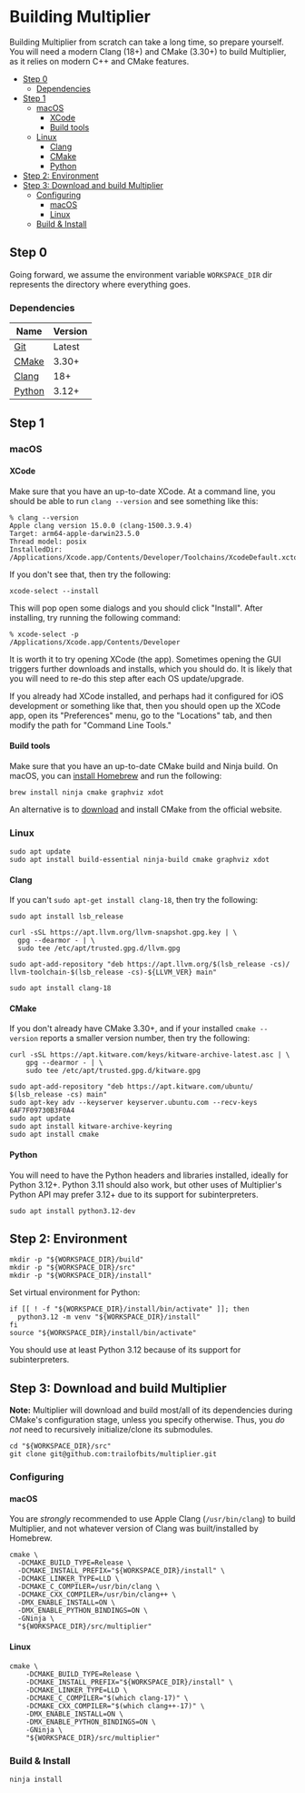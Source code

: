 # Building Multiplier

Building Multiplier from scratch can take a long time, so prepare yourself. You
will need a modern Clang (18+) and CMake (3.30+) to build Multiplier, as it
relies on modern C++ and CMake features.

* [Step 0](#step-0)
  + [Dependencies](#dependencies)
* [Step 1](#step-1)
  + [macOS](#macos)
    - [XCode](#xcode)
    - [Build tools](#build-tools)
  + [Linux](#linux)
    - [Clang](#clang)
    - [CMake](#cmake)
    - [Python](#python)
* [Step 2: Environment](#step-2--environment)
* [Step 3: Download and build Multiplier](#step-3--download-and-build-multiplier)
  + [Configuring](#configuring)
    - [macOS](#macos-1)
    - [Linux](#linux-1)
  + [Build & Install](#build---install)

## Step 0

Going forward, we assume the environment variable `WORKSPACE_DIR` dir represents
the directory where everything goes.

### Dependencies

| Name | Version |
| ---- | ------- |
| [Git](https://git-scm.com/) | Latest |
| [CMake](https://cmake.org/) | 3.30+ |
| [Clang](http://clang.llvm.org/) | 18+ |
| [Python](https://www.python.org/) | 3.12+ |

## Step 1

### macOS

#### XCode

Make sure that you have an up-to-date XCode. At a command line, you should be able
to run `clang --version` and see something like this:

```shell
% clang --version
Apple clang version 15.0.0 (clang-1500.3.9.4)
Target: arm64-apple-darwin23.5.0
Thread model: posix
InstalledDir: /Applications/Xcode.app/Contents/Developer/Toolchains/XcodeDefault.xctoolchain/usr/bin
```

If you don't see that, then try the following:

```shell
xcode-select --install
```

This will pop open some dialogs and you should click "Install". After installing,
try running the following command:

```shell
% xcode-select -p
/Applications/Xcode.app/Contents/Developer
```

It is worth it to try opening XCode (the app). Sometimes opening the GUI triggers
further downloads and installs, which you should do. It is likely that you will
need to re-do this step after each OS update/upgrade.

If you already had XCode installed, and perhaps had it configured for iOS development
or something like that, then you should open up the XCode app, open its "Preferences"
menu, go to the "Locations" tab, and then modify the path for "Command Line Tools."

#### Build tools

Make sure that you have an up-to-date CMake build and Ninja build. On macOS, you
can [install Homebrew](https://brew.sh/) and run the following:

```shell
brew install ninja cmake graphviz xdot
```

An alternative is to [download](https://cmake.org/download/) and install CMake
from the official website.

### Linux

```shell
sudo apt update
sudo apt install build-essential ninja-build cmake graphviz xdot
```

#### Clang

If you can't `sudo apt-get install clang-18`, then try the following:

```shell
sudo apt install lsb_release

curl -sSL https://apt.llvm.org/llvm-snapshot.gpg.key | \
  gpg --dearmor - | \
  sudo tee /etc/apt/trusted.gpg.d/llvm.gpg

sudo apt-add-repository "deb https://apt.llvm.org/$(lsb_release -cs)/ llvm-toolchain-$(lsb_release -cs)-${LLVM_VER} main"

sudo apt install clang-18
```

#### CMake

If you don't already have CMake 3.30+, and if your installed `cmake --version`
reports a smaller version number, then try the following:

```shell
curl -sSL https://apt.kitware.com/keys/kitware-archive-latest.asc | \
    gpg --dearmor - | \
    sudo tee /etc/apt/trusted.gpg.d/kitware.gpg

sudo apt-add-repository "deb https://apt.kitware.com/ubuntu/ $(lsb_release -cs) main"
sudo apt-key adv --keyserver keyserver.ubuntu.com --recv-keys 6AF7F09730B3F0A4
sudo apt update
sudo apt install kitware-archive-keyring
sudo apt install cmake
```

#### Python

You will need to have the Python headers and libraries installed, ideally for
Python 3.12+. Python 3.11 should also work, but other uses of Multiplier's
Python API may prefer 3.12+ due to its support for subinterpreters.

```shell
sudo apt install python3.12-dev
```

## Step 2: Environment

```shell
mkdir -p "${WORKSPACE_DIR}/build"
mkdir -p "${WORKSPACE_DIR}/src"
mkdir -p "${WORKSPACE_DIR}/install"
```

Set virtual environment for Python:

```shell
if [[ ! -f "${WORKSPACE_DIR}/install/bin/activate" ]]; then
  python3.12 -m venv "${WORKSPACE_DIR}/install"
fi
source "${WORKSPACE_DIR}/install/bin/activate"
```

You should use at least Python 3.12 because of its support for subinterpreters.

## Step 3: Download and build Multiplier

**Note:** Multiplier will download and build most/all of its dependencies during
CMake's configuration stage, unless you specify otherwise. Thus, you *do not*
need to recursively initialize/clone its submodules.

```shell
cd "${WORKSPACE_DIR}/src"
git clone git@github.com:trailofbits/multiplier.git
```

### Configuring

#### macOS

You are *strongly* recommended to use Apple Clang (`/usr/bin/clang`) to build
Multiplier, and not whatever version of Clang was built/installed by Homebrew.

```shell
cmake \
  -DCMAKE_BUILD_TYPE=Release \
  -DCMAKE_INSTALL_PREFIX="${WORKSPACE_DIR}/install" \
  -DCMAKE_LINKER_TYPE=LLD \
  -DCMAKE_C_COMPILER=/usr/bin/clang \
  -DCMAKE_CXX_COMPILER=/usr/bin/clang++ \
  -DMX_ENABLE_INSTALL=ON \
  -DMX_ENABLE_PYTHON_BINDINGS=ON \
  -GNinja \
  "${WORKSPACE_DIR}/src/multiplier"
```

#### Linux

```shell
cmake \
    -DCMAKE_BUILD_TYPE=Release \
    -DCMAKE_INSTALL_PREFIX="${WORKSPACE_DIR}/install" \
    -DCMAKE_LINKER_TYPE=LLD \
    -DCMAKE_C_COMPILER="$(which clang-17)" \
    -DCMAKE_CXX_COMPILER="$(which clang++-17)" \
    -DMX_ENABLE_INSTALL=ON \
    -DMX_ENABLE_PYTHON_BINDINGS=ON \
    -GNinja \
    "${WORKSPACE_DIR}/src/multiplier"
```

### Build & Install

```shell
ninja install
```